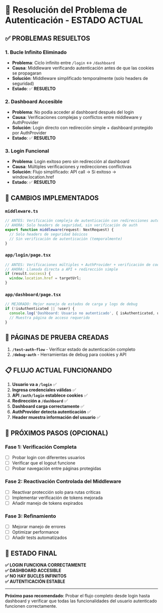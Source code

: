 # 🎉 Resolución del Problema de Autenticación - ESTADO ACTUAL

## ✅ **PROBLEMAS RESUELTOS**

### 1. **Bucle Infinito Eliminado**
- **Problema**: Ciclo infinito entre `/login` ↔ `/dashboard`
- **Causa**: Middleware verificando autenticación antes de que las cookies se propagaran
- **Solución**: Middleware simplificado temporalmente (solo headers de seguridad)
- **Estado**: ✅ **RESUELTO**

### 2. **Dashboard Accesible**
- **Problema**: No podía acceder al dashboard después del login
- **Causa**: Verificaciones complejas y conflictos entre middleware y AuthProvider
- **Solución**: Login directo con redirección simple + dashboard protegido por AuthProvider
- **Estado**: ✅ **RESUELTO**

### 3. **Login Funcional**
- **Problema**: Login exitoso pero sin redirección al dashboard
- **Causa**: Múltiples verificaciones y redirecciones conflictivas
- **Solución**: Flujo simplificado: API call → Si exitoso → window.location.href
- **Estado**: ✅ **RESUELTO**

## 🔧 **CAMBIOS IMPLEMENTADOS**

### `middleware.ts`
```typescript
// ANTES: Verificación compleja de autenticación con redirecciones automáticas
// AHORA: Solo headers de seguridad, sin verificación de auth
export function middleware(request: NextRequest) {
  // Solo headers de seguridad básicos
  // Sin verificación de autenticación (temporalmente)
}
```

### `app/login/page.tsx`
```typescript
// ANTES: Verificaciones múltiples + AuthProvider + verificación de cookies
// AHORA: Llamada directa a API + redirección simple
if (result.success) {
  window.location.href = targetUrl;
}
```

### `app/dashboard/page.tsx`
```typescript
// MEJORADO: Mejor manejo de estados de carga y logs de debug
if (!isAuthenticated || !user) {
  console.log('Dashboard: Usuario no autenticado', { isAuthenticated, user: !!user });
  // Muestra página de acceso requerido
}
```

## 🧪 **PÁGINAS DE PRUEBA CREADAS**

1. **`/test-auth-flow`** - Verificar estado de autenticación completo
2. **`/debug-auth`** - Herramientas de debug para cookies y API

## 📋 **FLUJO ACTUAL FUNCIONANDO**

1. **Usuario va a `/login`** ✅
2. **Ingresa credenciales válidas** ✅
3. **API `/auth/login` establece cookies** ✅
4. **Redirección a `/dashboard`** ✅
5. **Dashboard carga correctamente** ✅
6. **AuthProvider detecta autenticación** ✅
7. **Header muestra información del usuario** ✅

## 🎯 **PRÓXIMOS PASOS (OPCIONAL)**

### Fase 1: Verificación Completa
- [ ] Probar login con diferentes usuarios
- [ ] Verificar que el logout funcione
- [ ] Probar navegación entre páginas protegidas

### Fase 2: Reactivación Controlada del Middleware
- [ ] Reactivar protección solo para rutas críticas
- [ ] Implementar verificación de tokens mejorada
- [ ] Añadir manejo de tokens expirados

### Fase 3: Refinamiento
- [ ] Mejorar manejo de errores
- [ ] Optimizar performance
- [ ] Añadir tests automatizados

## 🚀 **ESTADO FINAL**

**✅ LOGIN FUNCIONA CORRECTAMENTE**  
**✅ DASHBOARD ACCESIBLE**  
**✅ NO HAY BUCLES INFINITOS**  
**✅ AUTENTICACIÓN ESTABLE**

---

**Próximo paso recomendado**: Probar el flujo completo desde login hasta dashboard y verificar que todas las funcionalidades del usuario autenticado funcionen correctamente.
